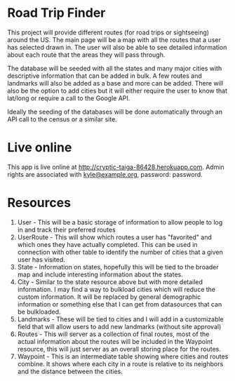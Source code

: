 # Road Trip Finder

This project will provide different routes (for road trips or sightseeing) around the US. The main page will be a map with all the routes that a user has selected drawn in. The user will also be able to see detailed information about each route that the areas they will pass through. 

The database will be seeded with all the states and many major cities with descriptive information that can be added in bulk. A few routes and landmarks will also be added as a base and more can be added. There will also be the option to add cities but it will either require the user to know that lat/long or require a call to the Google API.

Ideally the seeding of the databases will be done automatically through an API call to the census or a similar site.

# Live online
This app is live online at http://cryptic-taiga-86428.herokuapp.com. Admin rights are associated with kyle@example.org, password: password.

# Resources

1. User - This will be a basic storage of information to allow people to log in and track their preferred routes
1. UserRoute - This will show which routes a user has "favorited" and which ones they have actually completed. This can be used in connection with other table to identify the number of cities that a given user has visited.
1. State - Information on states, hopefully this will be tied to the broader map and include interesting information about the states.
1. City - Similar to the state resource above but with more detailed information. I may find a way to bulkload cities which will reduce the custom information. It will be replaced by general demographic information or something else that I can get from datasources that can be bulkloaded.
1. Landmarks - These will be tied to cities and I will add in a customizable field that will allow users to add new landmarks (without site approval)
1. Routes - This will server as a collection of final routes, most of the actual information about the routes will be included in the Waypoint resource, this will just server as an overall storing place for the routes.
1. Waypoint - This is an intermediate table showing where cities and routes combine. It shows where each city in a route is relative to its neighbors and the distance between the cities. 
